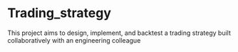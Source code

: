 # Trading_strategy
This project aims to design, implement, and backtest a trading strategy built collaboratively with an engineering colleague
